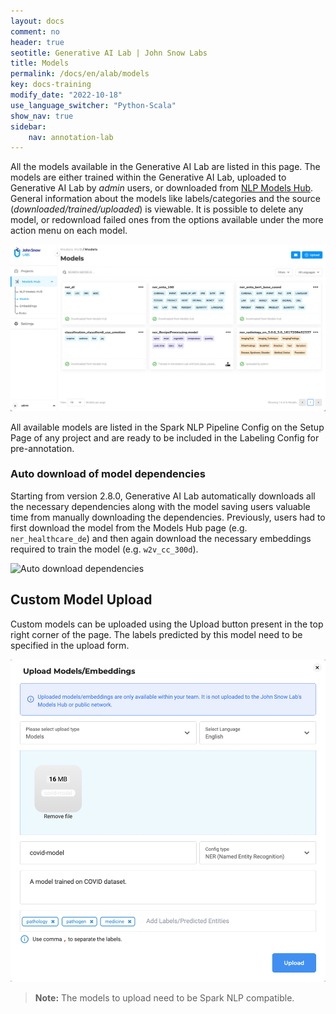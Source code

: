```yaml
---
layout: docs
comment: no
header: true
seotitle: Generative AI Lab | John Snow Labs
title: Models
permalink: /docs/en/alab/models
key: docs-training
modify_date: "2022-10-18"
use_language_switcher: "Python-Scala"
show_nav: true
sidebar:
    nav: annotation-lab
---
```



<div class="h3-box" markdown="1">

All the models available in the Generative AI Lab are listed in this page. The models are either trained within the Generative AI Lab, uploaded to Generative AI Lab by _admin_ users, or downloaded from [NLP Models Hub](https://nlp.johnsnowlabs.com/models). General information about the models like labels/categories and the source (_downloaded/trained/uploaded_) is viewable. It is possible to delete any model, or redownload failed ones from the options available under the more action menu on each model.

![Model](/assets/images/annotation_lab/4.1.0/models.png)

All available models are listed in the Spark NLP Pipeline Config on the Setup Page of any project and are ready to be included in the Labeling Config for pre-annotation.


</div><div class="h3-box" markdown="1">

### Auto download of model dependencies

Starting from version 2.8.0, Generative AI Lab automatically downloads all the necessary dependencies along with the model saving users valuable time from manually downloading the dependencies. Previously, users had to first download the model from the Models Hub page (e.g. `ner_healthcare_de`) and then again download the necessary embeddings required to train the model (e.g. `w2v_cc_300d`).
 
![Auto download dependencies](/assets/images/annotation_lab/4.1.0/auto_download_dependencies.gif)

</div><div class="h3-box" markdown="1">

## Custom Model Upload

Custom models can be uploaded using the Upload button present in the top right corner of the page. The labels predicted by this model need to be specified in the upload form.

![Upload models](/assets/images/annotation_lab/4.1.0/upload_models.png)

> **Note:** The models to upload need to be Spark NLP compatible.

</div>